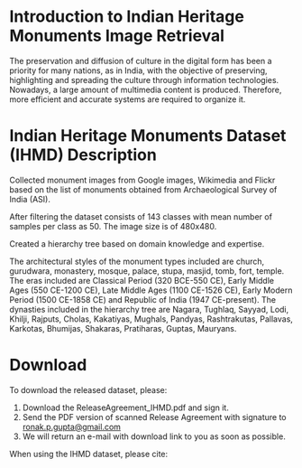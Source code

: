 # Introduction to Indian Heritage Monuments Image Retrieval

The preservation and diffusion of culture in the digital form has been a priority for many nations, as in India, with the objective of preserving, highlighting and spreading the culture through information technologies. Nowadays, a large amount of multimedia content is produced. Therefore, more efficient and accurate systems are required to organize it.


# Indian Heritage Monuments Dataset (IHMD) Description

Collected monument images from Google images, Wikimedia and Flickr based on the list of monuments obtained from Archaeological Survey of India (ASI). 

After filtering the dataset consists of 143 classes with mean number of samples per class as 50. The image size is of 480x480. 

Created a hierarchy tree based on domain knowledge and expertise. 

The architectural styles of the monument types included are church, gurudwara, monastery, mosque, palace, stupa, masjid, tomb, fort, temple. The eras included are Classical Period (320 BCE-550 CE), Early Middle Ages (550 CE-1200 CE), Late Middle Ages (1100 CE-1526 CE), Early Modern Period (1500 CE-1858 CE) and Republic of India (1947 CE-present). The dynasties included in the hierarchy tree are Nagara, Tughlaq, Sayyad, Lodi, Khilji, Rajputs, Cholas, Kakatiyas, Mughals, Pandyas, Rashtrakutas, Pallavas, Karkotas, Bhumijas, Shakaras, Pratiharas, Guptas, Mauryans.

# Download

To download the released dataset, please: 

1. Download the ReleaseAgreement_IHMD.pdf and sign it.
2. Send the PDF version of scanned Release Agreement with signature to ronak.p.gupta@gmail.com
3. We will return an e-mail with download link to you as soon as possible.

When using the IHMD dataset, please cite:
